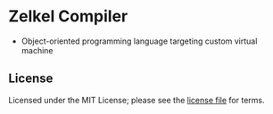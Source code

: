 # Zelkel Compiler
- Object-oriented programming language targeting custom virtual machine

## License
Licensed under the MIT License; please see the [license file](LICENSE.md) for terms.